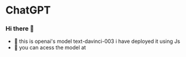 # ChatGPT
### Hi there 👋

- 🌱 this is openai's model text-davinci-003 i have deployed it using Js 
- 🌱 you can acess the model at <link rel="openaitd03" href="https://chat-gpt-psi.vercel.app/">

